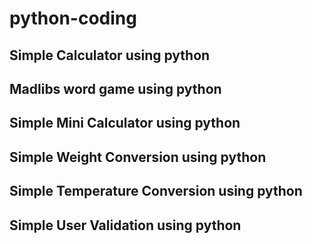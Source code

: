 # python-coding
## Simple Calculator using python
## Madlibs word game using python
## Simple Mini Calculator using python
## Simple Weight Conversion using python
## Simple Temperature Conversion using python
## Simple User Validation using python
